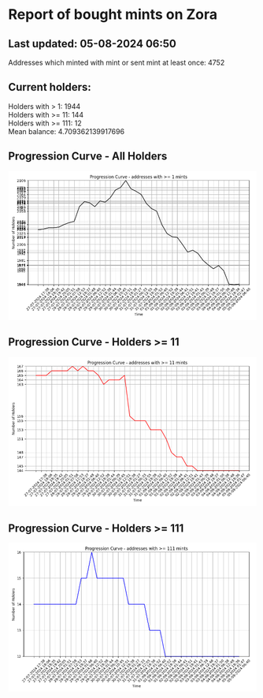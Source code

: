 # Report of bought mints on Zora
## Last updated: 05-08-2024 06:50
Addresses which minted with mint or sent mint at least once: 4752

## Current holders:
Holders with > 1: 1944  
Holders with >= 11: 144  
Holders with >= 111: 12  
Mean balance: 4.709362139917696  

## Progression Curve - All Holders
![addresses with >= 1 mint](progression_curve_all.png)
## Progression Curve - Holders >= 11
![addresses with >= 11 mints](progression_curve_gt_11.png)
## Progression Curve - Holders >= 111
![addresses with >= 111 mints](progression_curve_gt_111.png)
